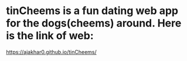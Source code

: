 # tinCheems is a fun dating web app for the dogs(cheems) around. Here is the link of web:
https://ajakhar0.github.io/tinCheems/
